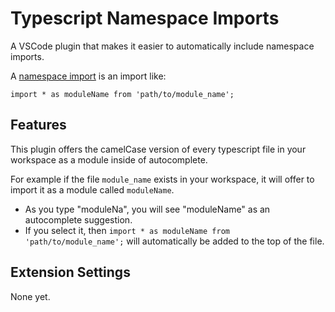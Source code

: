 # Typescript Namespace Imports

A VSCode plugin that makes it easier to automatically include namespace imports.

A [namespace import](http://exploringjs.com/es6/ch_modules.html#_importing-styles) is an import like:
```
import * as moduleName from 'path/to/module_name';
```

## Features

This plugin offers the camelCase version of every typescript file in your workspace as a module inside of autocomplete.

For example if the file `module_name` exists in your
workspace, it will offer to import it as a module called
`moduleName`.

- As you type "moduleNa", you will see "moduleName" as an autocomplete suggestion.
- If you select it, then `import * as moduleName from 'path/to/module_name';` will automatically be added to the top of the file.

## Extension Settings

None yet.
